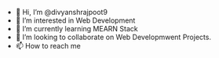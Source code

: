 - 👋 Hi, I’m @divyanshrajpoot9
- 👀 I’m interested in Web Development
- 🌱 I’m currently learning MEARN Stack
- 💞️ I’m looking to collaborate on Web Developmwent Projects.
- 📫 How to reach me 

<!---
divyanshrajpoot9/divyanshrajpoot9 is a ✨ special ✨ repository because its `README.md` (this file) appears on your GitHub profile.
You can click the Preview link to take a look at your changes.
--->
